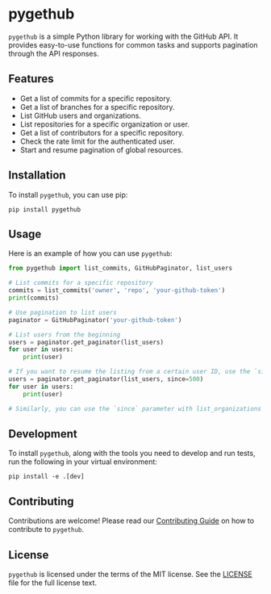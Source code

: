 # pygethub

`pygethub` is a simple Python library for working with the GitHub API. It provides easy-to-use functions for common tasks and supports pagination through the API responses.

## Features

- Get a list of commits for a specific repository.
- Get a list of branches for a specific repository.
- List GitHub users and organizations.
- List repositories for a specific organization or user.
- Get a list of contributors for a specific repository.
- Check the rate limit for the authenticated user.
- Start and resume pagination of global resources.

## Installation

To install `pygethub`, you can use pip:

```
pip install pygethub
```

## Usage

Here is an example of how you can use `pygethub`:

```python
from pygethub import list_commits, GitHubPaginator, list_users

# List commits for a specific repository
commits = list_commits('owner', 'repo', 'your-github-token')
print(commits)

# Use pagination to list users
paginator = GitHubPaginator('your-github-token')

# List users from the beginning
users = paginator.get_paginator(list_users)
for user in users:
    print(user)

# If you want to resume the listing from a certain user ID, use the `since` parameter
users = paginator.get_paginator(list_users, since=500)
for user in users:
    print(user)

# Similarly, you can use the `since` parameter with list_organizations to resume listing from a certain organization ID
```

## Development

To install `pygethub`, along with the tools you need to develop and run tests, run the following in your virtual environment:

```
pip install -e .[dev]
```

## Contributing

Contributions are welcome! Please read our [Contributing Guide](CONTRIBUTING.md) on how to contribute to `pygethub`.

## License

`pygethub` is licensed under the terms of the MIT license. See the [LICENSE](LICENSE) file for the full license text.